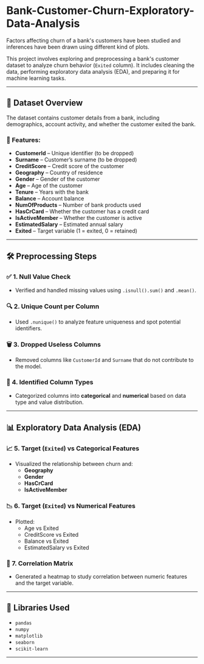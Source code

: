 # Bank-Customer-Churn-Exploratory-Data-Analysis
Factors affecting churn of a bank's customers have been studied and inferences have been drawn using different kind of plots.

This project involves exploring and preprocessing a bank's customer dataset to analyze churn behavior (`Exited` column). It includes cleaning the data, performing exploratory data analysis (EDA), and preparing it for machine learning tasks.

---

## 📁 Dataset Overview

The dataset contains customer details from a bank, including demographics, account activity, and whether the customer exited the bank.

### 📌 Features:

- **CustomerId** – Unique identifier (to be dropped)
- **Surname** – Customer’s surname (to be dropped)
- **CreditScore** – Credit score of the customer
- **Geography** – Country of residence
- **Gender** – Gender of the customer
- **Age** – Age of the customer
- **Tenure** – Years with the bank
- **Balance** – Account balance
- **NumOfProducts** – Number of bank products used
- **HasCrCard** – Whether the customer has a credit card
- **IsActiveMember** – Whether the customer is active
- **EstimatedSalary** – Estimated annual salary
- **Exited** – Target variable (1 = exited, 0 = retained)

---

## 🛠️ Preprocessing Steps

### ✅ 1. Null Value Check
- Verified and handled missing values using `.isnull().sum()` and `.mean()`.

### 🔍 2. Unique Count per Column
- Used `.nunique()` to analyze feature uniqueness and spot potential identifiers.

### 🗑️ 3. Dropped Useless Columns
- Removed columns like `CustomerId` and `Surname` that do not contribute to the model.

### 🧾 4. Identified Column Types
- Categorized columns into **categorical** and **numerical** based on data type and value distribution.

---

## 📊 Exploratory Data Analysis (EDA)

### 📈 5. Target (`Exited`) vs Categorical Features
- Visualized the relationship between churn and:
  - **Geography**
  - **Gender**
  - **HasCrCard**
  - **IsActiveMember**

### 📉 6. Target (`Exited`) vs Numerical Features
- Plotted:
  - Age vs Exited
  - CreditScore vs Exited
  - Balance vs Exited
  - EstimatedSalary vs Exited

### 🔗 7. Correlation Matrix
- Generated a heatmap to study correlation between numeric features and the target variable.

---

## 🧰 Libraries Used

- `pandas`
- `numpy`
- `matplotlib`
- `seaborn`
- `scikit-learn`

---
